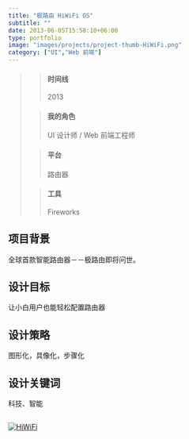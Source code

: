 ```yaml
---
title: "极路由 HiWiFi OS"
subtitle: ""
date: 2013-06-05T15:58:10+06:00
type: portfolio
image: "images/projects/project-thumb-HiWiFi.png"
category: ["UI","Web 前端"]
---
```


>> #### 时间线
>> 2013
>
>> #### 我的角色
>> UI 设计师 / Web 前端工程师
>
>> #### 平台
>> 路由器
>
>> #### 工具
>> Fireworks

## 项目背景
全球首款智能路由器－－极路由即将问世。

## 设计目标
让小白用户也能轻松配置路由器

## 设计策略
图形化，具像化，步骤化

## 设计关键词
科技、智能

##

[![HiWiFi](/images/projects/HiWiFi/hiwifi.png)](http://terry.wang/demo/hiwifi/)



